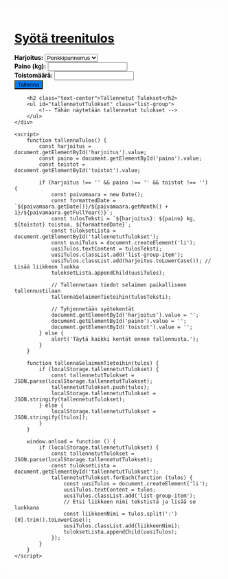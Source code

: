 <!DOCTYPE html>
<html>
<head>
    <title>Kuntosalitreenin Tuloslaskuri</title>
    <link rel="stylesheet" href="https://maxcdn.bootstrapcdn.com/bootstrap/4.5.2/css/bootstrap.min.css">
    <style>
        body {
            background-image: url('https://previews.123rf.com/images/wavebreakmediamicro/wavebreakmediamicro1509/wavebreakmediamicro150952301/45650930-two-fit-people-on-the-background-in-crossfit-gym.jpg');
            background-size: cover;
        }
        .container {
            background-color: rgba(255, 255, 255, 0.7);
            padding: 20px;
            border-radius: 10px;
        }
        .form-group label {
            color: black;
            font-weight: bold;
        }
        h1 {
            color: black;
            text-decoration: underline;
        }
        .btn-primary {
            background-color: #007bff;
        }
        .btn-primary:hover {
            background-color: #0056b3;
        }
        .list-group-item {
            color: black;
            font-weight: bold;
        }
        /* Lisää jokaiselle liikkeelle oma taustaväri */
        .penkkipunnerrus {
            background-color: #ffcccb; /* Punainen */
        }
        .pystypunnerrus {
            background-color: #c2f0c2; /* Vihreä */
        }
        .maastaveto {
            background-color: #c2c2f0; /* Sininen */
        }
        .leuanveto {
            background-color: #f0c2f0; /* Vaaleanpunainen */
        }
        .kyykky {
            background-color: #f0f0c2; /* Keltainen */
        }
    </style>
</head>
<body>
    <div class="container mt-5">
        <h1 class="text-center">Syötä treenitulos</h1>
        <form class="mb-4">
            <div class="form-group">
                <label for="harjoitus">Harjoitus:</label>
                <select id="harjoitus" class="form-control">
                    <option value="penkkipunnerrus">Penkkipunnerrus</option>
                    <option value="pystypunnerrus">Pystypunnerrus</option>
                    <option value="maastaveto">Maastaveto</option>
                    <option value="leuanveto">Leuanveto</option>
                    <option value="kyykky">Kyykky</option>
                </select>
            </div>
            <div class="form-group">
                <label for="paino">Paino (kg):</label>
                <input type="number" id="paino" class="form-control" min="0">
            </div>
            <div class="form-group">
                <label for="toistot">Toistomäärä:</label>
                <input type="number" id="toistot" class="form-control" min="0">
            </div>
            <button type="button" class="btn btn-primary" onclick="tallennaTulos()">Tallenna</button>
        </form>

        <h2 class="text-center">Tallennetut Tulokset</h2>
        <ul id="tallennetutTulokset" class="list-group">
            <!-- Tähän näytetään tallennetut tulokset -->
        </ul>
    </div>

    <script>
        function tallennaTulos() {
            const harjoitus = document.getElementById('harjoitus').value;
            const paino = document.getElementById('paino').value;
            const toistot = document.getElementById('toistot').value;

            if (harjoitus !== '' && paino !== '' && toistot !== '') {
                const paivamaara = new Date();
                const formattedDate = `${paivamaara.getDate()}/${paivamaara.getMonth() + 1}/${paivamaara.getFullYear()}`;
                const tulosTeksti = `${harjoitus}: ${paino} kg, ${toistot} toistoa, ${formattedDate}`;
                const tuloksetLista = document.getElementById('tallennetutTulokset');
                const uusiTulos = document.createElement('li');
                uusiTulos.textContent = tulosTeksti;
                uusiTulos.classList.add('list-group-item');
                uusiTulos.classList.add(harjoitus.toLowerCase()); // Lisää liikkeen luokka
                tuloksetLista.appendChild(uusiTulos);

                // Tallennetaan tiedot selaimen paikalliseen tallennustilaan
                tallennaSelaimenTietoihin(tulosTeksti);

                // Tyhjennetään syötekentät
                document.getElementById('harjoitus').value = '';
                document.getElementById('paino').value = '';
                document.getElementById('toistot').value = '';
            } else {
                alert('Täytä kaikki kentät ennen tallennusta.');
            }
        }

        function tallennaSelaimenTietoihin(tulos) {
            if (localStorage.tallennetutTulokset) {
                const tallennetutTulokset = JSON.parse(localStorage.tallennetutTulokset);
                tallennetutTulokset.push(tulos);
                localStorage.tallennetutTulokset = JSON.stringify(tallennetutTulokset);
            } else {
                localStorage.tallennetutTulokset = JSON.stringify([tulos]);
            }
        }

        window.onload = function () {
            if (localStorage.tallennetutTulokset) {
                const tallennetutTulokset = JSON.parse(localStorage.tallennetutTulokset);
                const tuloksetLista = document.getElementById('tallennetutTulokset');
                tallennetutTulokset.forEach(function (tulos) {
                    const uusiTulos = document.createElement('li');
                    uusiTulos.textContent = tulos;
                    uusiTulos.classList.add('list-group-item');
                    // Etsi liikkeen nimi tekstistä ja lisää se luokkana
                    const liikkeenNimi = tulos.split(':')[0].trim().toLowerCase();
                    uusiTulos.classList.add(liikkeenNimi);
                    tuloksetLista.appendChild(uusiTulos);
                });
            }
        }
    </script>
</body>
</html>
